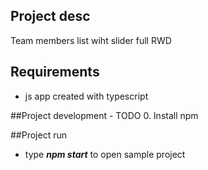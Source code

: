 ## Project desc
Team members list wiht slider full RWD

## Requirements
- js app created with typescript

##Project development - TODO
0. Install npm 

##Project run 
- type ***npm start*** to open sample project 
